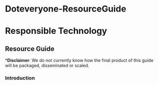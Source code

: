 # Doteveryone-ResourceGuide
# Responsible Technology
## Resource Guide


***Disclaimer**: We do not currently know how the final product of this guide will be packaged, disseminated or scaled. 

### Introduction

